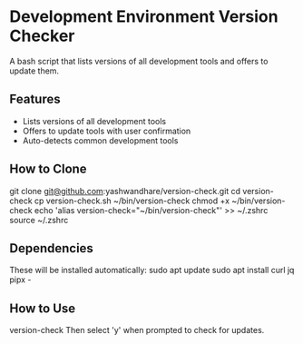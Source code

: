 # Development Environment Version Checker

A bash script that lists versions of all development tools and offers to update them.

## Features

- Lists versions of all development tools
- Offers to update tools with user confirmation  
- Auto-detects common development tools

## How to Clone

git clone git@github.com:yashwandhare/version-check.git
cd version-check
cp version-check.sh ~/bin/version-check
chmod +x ~/bin/version-check
echo 'alias version-check="~/bin/version-check"' >> ~/.zshrc
source ~/.zshrc

## Dependencies

These will be installed automatically:
sudo apt update
sudo apt install curl jq pipx -

## How to Use
version-check
Then select 'y' when prompted to check for updates.


